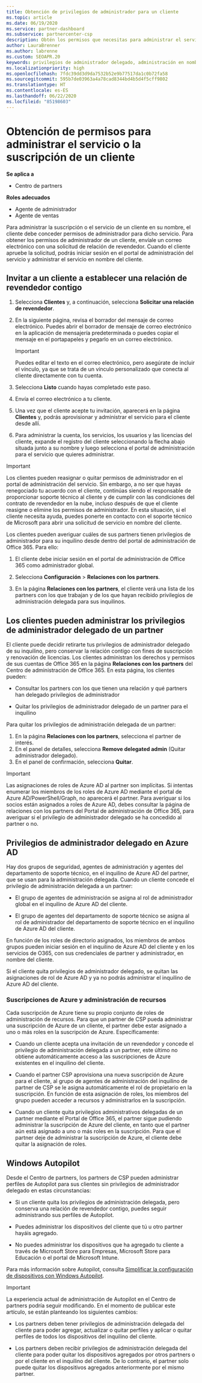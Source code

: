 ```yaml
---
title: Obtención de privilegios de administrador para un cliente
ms.topic: article
ms.date: 06/19/2020
ms.service: partner-dashboard
ms.subservice: partnercenter-csp
description: Obtén los permisos que necesitas para administrar el servicio o la suscripción de un cliente en su nombre. Obtén información acerca de cómo se conceden, revocan y administran los permisos.
author: LauraBrenner
ms.author: labrenne
ms.custom: SEOAPR.20
keywords: privilegios de administrador delegado, administración en nombre de, quitar privilegios, DAP, AOBO
ms.localizationpriority: high
ms.openlocfilehash: 7fdc39dd3d9da7532b52e9b77517da1c0b72fa58
ms.sourcegitcommit: 595b7de03963a4a78cad8344bd4b5d4f5cff9802
ms.translationtype: HT
ms.contentlocale: es-ES
ms.lasthandoff: 06/22/2020
ms.locfileid: "85198603"
---
```

# <a name="obtain-permissions-to-manage-a-customers-service-or-subscription"></a>Obtención de permisos para administrar el servicio o la suscripción de un cliente

**Se aplica a**

- Centro de partners

**Roles adecuados**

- Agente de administrador
- Agente de ventas

Para administrar la suscripción o el servicio de un cliente en su nombre, el cliente debe conceder permisos de administrador para dicho servicio. Para obtener los permisos de administrador de un cliente, envíale un correo electrónico con una solicitud de relación de revendedor. Cuando el cliente apruebe la solicitud, podrás iniciar sesión en el portal de administración del servicio y administrar el servicio en nombre del cliente. 

## <a name="invite-a-customer-to-establish-a-reseller-relationship-with-you"></a>Invitar a un cliente a establecer una relación de revendedor contigo

1.  Selecciona **Clientes** y, a continuación, selecciona **Solicitar una relación de revendedor**.

2.  En la siguiente página, revisa el borrador del mensaje de correo electrónico. Puedes abrir el borrador de mensaje de correo electrónico en la aplicación de mensajería predeterminada o puedes copiar el mensaje en el portapapeles y pegarlo en un correo electrónico. 

    >[!IMPORTANT]
    >Puedes editar el texto en el correo electrónico, pero asegúrate de incluir el vínculo, ya que se trata de un vínculo personalizado que conecta al cliente directamente con tu cuenta. 
    
3.  Selecciona **Listo** cuando hayas completado este paso.

4.  Envía el correo electrónico a tu cliente.

5.  Una vez que el cliente acepte tu invitación, aparecerá en la página **Clientes** y, podrás aprovisionar y administrar el servicio para el cliente desde allí.

6.  Para administrar la cuenta, los servicios, los usuarios y las licencias del cliente, expande el registro del cliente seleccionando la flecha abajo situada junto a su nombre y luego selecciona el portal de administración para el servicio que quieres administrar.

>[!IMPORTANT]  
>Los clientes pueden reasignar o quitar permisos de administrador en el portal de administración del servicio. Sin embargo, a no ser que hayas renegociado tu acuerdo con el cliente, continúas siendo el responsable de proporcionar soporte técnico al cliente y de cumplir con las condiciones del contrato de revendedor en la nube, incluso después de que el cliente reasigne o elimine los permisos de administrador. En esta situación, si el cliente necesita ayuda, puedes ponerte en contacto con el soporte técnico de Microsoft para abrir una solicitud de servicio en nombre del cliente.

Los clientes pueden averiguar cuáles de sus partners tienen privilegios de administrador para su inquilino desde dentro del portal de administración de Office 365. Para ello:

1. El cliente debe iniciar sesión en el portal de administración de Office 365 como administrador global.

2. Selecciona **Configuración** > **Relaciones con los partners**.

3. En la página **Relaciones con los partners**, el cliente verá una lista de los partners con los que trabajan y de los que hayan recibido privilegios de administración delegada para sus inquilinos.

## <a name="customers-can-manage-a-partners-delegated-admin-privileges"></a>Los clientes pueden administrar los privilegios de administrador delegado de un partner 

El cliente puede decidir retirarte tus privilegios de administrador delegado de su inquilino, pero conservar la relación contigo con fines de suscripción y renovación de licencias. Los clientes administran los derechos y permisos de sus cuentas de Office 365 en la página **Relaciones con los partners** del Centro de administración de Office 365. En esta página, los clientes pueden:

- Consultar los partners con los que tienen una relación y qué partners han delegado privilegios de administrador

- Quitar los privilegios de administrador delegado de un partner para el inquilino

Para quitar los privilegios de administración delegada de un partner:

1. En la página **Relaciones con los partners**, selecciona el partner de interés.
2. En el panel de detalles, selecciona **Remove delegated admin** (Quitar administrador delegado).
3. En el panel de confirmación, selecciona **Quitar**.

>[!IMPORTANT]  
>Las asignaciones de roles de Azure AD al partner son implícitas. Si intentas enumerar los miembros de los roles de Azure AD mediante el portal de Azure AD/PowerShell/Graph, no aparecerá el partner. Para averiguar si los socios están asignados a roles de Azure AD, debes consultar la página de relaciones con los partners del Portal de administración de Office 365, para averiguar si el privilegio de administrador delegado se ha concedido al partner o no.

## <a name="delegated-admin-privileges-in-azure-ad"></a>Privilegios de administrador delegado en Azure AD 

Hay dos grupos de seguridad, agentes de administración y agentes del departamento de soporte técnico, en el inquilino de Azure AD del partner, que se usan para la administración delegada. Cuando un cliente concede el privilegio de administración delegada a un partner:

- El grupo de agentes de administración se asigna al rol de administrador global en el inquilino de Azure AD del cliente.

- El grupo de agentes del departamento de soporte técnico se asigna al rol de administrador del departamento de soporte técnico en el inquilino de Azure AD del cliente.

En función de los roles de directorio asignados, los miembros de ambos grupos pueden iniciar sesión en el inquilino de Azure AD del cliente y en los servicios de O365, con sus credenciales de partner y administrador, en nombre del cliente.

Si el cliente quita privilegios de administrador delegado, se quitan las asignaciones de rol de Azure AD y ya no podrás administrar el inquilino de Azure AD del cliente.

### <a name="azure-subscriptions-and-resource-management"></a>Suscripciones de Azure y administración de recursos

Cada suscripción de Azure tiene su propio conjunto de roles de administración de recursos. Para que un partner de CSP pueda administrar una suscripción de Azure de un cliente, el partner debe estar asignado a uno o más roles en la suscripción de Azure. Específicamente:

- Cuando un cliente acepta una invitación de un revendedor y concede el privilegio de administración delegada a un partner, este último no obtiene automáticamente acceso a las suscripciones de Azure existentes en el inquilino del cliente.

- Cuando el partner CSP aprovisiona una nueva suscripción de Azure para el cliente, al grupo de agentes de administración del inquilino de partner de CSP se le asigna automáticamente el rol de propietario en la suscripción. En función de esta asignación de roles, los miembros del grupo pueden acceder a recursos y administrarlos en la suscripción.

- Cuando un cliente quita privilegios administrativos delegadas de un partner mediante el Portal de Office 365, el partner sigue pudiendo administrar la suscripción de Azure del cliente, en tanto que el partner aún está asignado a uno o más roles en la suscripción. Para que el partner deje de administrar la suscripción de Azure, el cliente debe quitar la asignación de roles.

## <a name="windows-autopilot"></a>Windows Autopilot

Desde el Centro de partners, los partners de CSP pueden administrar perfiles de Autopilot para sus clientes sin privilegios de administrador delegado en estas circunstancias: 

- Si un cliente quita los privilegios de administración delegada, pero conserva una relación de revendedor contigo, puedes seguir administrando sus perfiles de Autopilot.

- Puedes administrar los dispositivos del cliente que tú u otro partner hayáis agregado. 

- No puedes administrar los dispositivos que ha agregado tu cliente a través de Microsoft Store para Empresas, Microsoft Store para Educación o el portal de Microsoft Intune.

Para más información sobre Autopilot, consulta [Simplificar la configuración de dispositivos con Windows Autopilot](https://docs.microsoft.com/partner-center/autopilot).

>[!IMPORTANT]  
>La experiencia actual de administración de Autopilot en el Centro de partners podría seguir modificando. En el momento de publicar este artículo, se están planteando los siguientes cambios:

- Los partners deben tener privilegios de administración delegada del cliente para poder agregar, actualizar o quitar perfiles y aplicar o quitar perfiles de todos los dispositivos del inquilino del cliente.

- Los partners deben recibir privilegios de administración delegada del cliente para poder quitar los dispositivos agregados por otros partners o por el cliente en el inquilino del cliente. De lo contrario, el partner solo puede quitar los dispositivos agregados anteriormente por el mismo partner.
